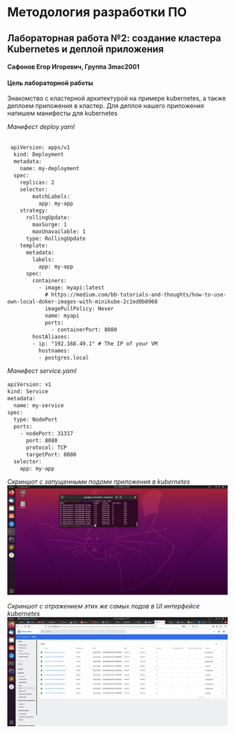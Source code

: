 <h1> Методология разработки ПО</h2>
<h2> Лабораторная работа №2: создание кластера Kubernetes и деплой приложения 
<h4> Сафонов Егор Игоревич, Группа 3mac2001</h4>
<h4>Цель лабораторной работы</h4> 
Знакомство с кластерной архитектурой на примере kubernetes, а также деплоем приложения в кластер.
Для деплоя нашего приложения напишем манифесты для kubernetes

*Манифест deploy.yaml*
<pre>
 <code class = "yaml">
 apiVersion: apps/v1
  kind: Deployment
  metadata:
    name: my-deployment
  spec:
    replicas: 2
    selector:
        matchLabels:
          app: my-app
    strategy:
      rollingUpdate:
        maxSurge: 1
        maxUnavailable: 1
      type: RollingUpdate
    template:
      metadata:
        labels:
          app: my-app
      spec:
        containers:
          - image: myapi:latest
            # https://medium.com/bb-tutorials-and-thoughts/how-to-use-own-local-doker-images-with-minikube-2c1ed0b0968
            imagePullPolicy: Never 
            name: myapi
            ports:
              - containerPort: 8080
        hostAliases:
        - ip: "192.168.49.1" # The IP of your VM
          hostnames:
          - postgres.local</code> 
</pre>

*Манифест service.yaml*

<pre>
<code class = "yaml">apiVersion: v1
kind: Service
metadata:
  name: my-service
spec:
  type: NodePort
  ports:
    - nodePort: 31317
      port: 8080
      protocol: TCP
      targetPort: 8080
  selector:
    app: my-app</code>
</pre>
*Скриншот с запущенными подами приложения в kubernetes*
![alt text](p.5.3.jpg "minikube показывает что все поды приложения запущены и работают")

*Скриншот с отражением этих же самых подов в UI интерфейсе kubernetes* 
![alt text](p.5.5.jpg "Ui интерфейс для более наглядного и удобного мониторинга за нашими подами")

